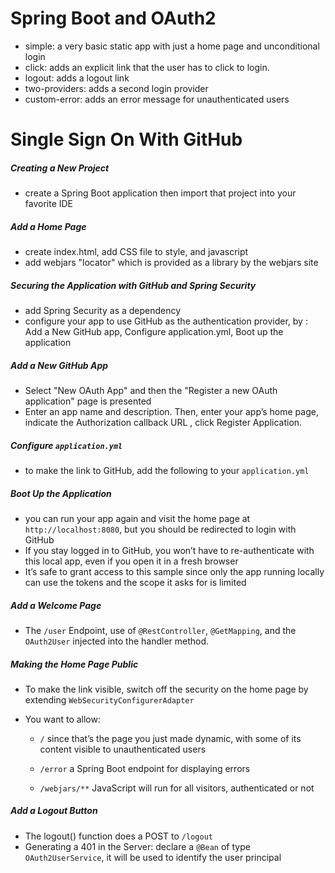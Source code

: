 # Spring Boot and OAuth2
* simple: a very basic static app with just a home page and unconditional login
* click: adds an explicit link that the user has to click to login.
* logout: adds a logout link 
* two-providers: adds a second login provider
* custom-error: adds an error message for unauthenticated users

# Single Sign On With GitHub
##### Creating a New Project
* create a Spring Boot application then import that project into your favorite IDE
##### Add a Home Page
*  create index.html, add CSS file to style, and javascript
* add  webjars "locator" which is provided as a library by the webjars site

##### Securing the Application with GitHub and Spring Security
* add Spring Security as a dependency
* configure your app to use GitHub as the authentication provider, by : Add a New GitHub app, Configure application.yml, Boot up the application

##### Add a New GitHub App
* Select "New OAuth App" and then the "Register a new OAuth application" page is presented
* Enter an app name and description. Then, enter your app’s home page,  indicate the Authorization callback URL , click Register Application.

##### Configure `application.yml`
* to make the link to GitHub, add the following to your `application.yml`

##### Boot Up the Application
* you can run your app again and visit the home page at `http://localhost:8080`, but  you should be redirected to login with GitHub
* If you stay logged in to GitHub, you won’t have to re-authenticate with this local app, even if you open it in a fresh browser 
* It’s safe to grant access to this sample since only the app running locally can use the tokens and the scope it asks for is limited

##### Add a Welcome Page
* The `/user` Endpoint, use of `@RestController`, `@GetMapping`, and the `OAuth2User` injected into the handler method.

##### Making the Home Page Public
* To make the link visible, switch off the security on the home page by extending `WebSecurityConfigurerAdapter`
* You want to allow:

    * `/` since that’s the page you just made dynamic, with some of its content visible to unauthenticated users

    * `/error` a Spring Boot endpoint for displaying errors

    * `/webjars/**`  JavaScript will run for all visitors, authenticated or not

##### Add a Logout Button
* The logout() function does a POST to `/logout`
* Generating a 401 in the Server: declare a `@Bean` of type `OAuth2UserService`, it will be used to identify the user principal

